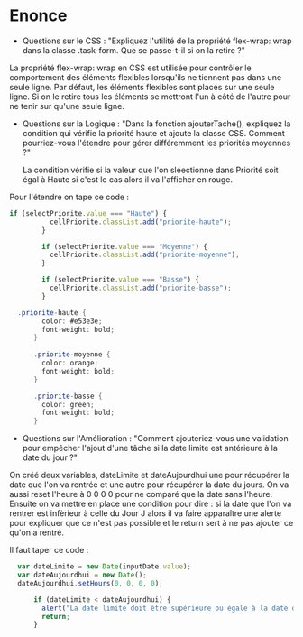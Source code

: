 # Enonce

- Questions sur le CSS :
  "Expliquez l'utilité de la propriété flex-wrap: wrap dans la classe .task-form. Que se passe-t-il si on la retire ?"

La propriété flex-wrap: wrap en CSS est utilisée pour contrôler le comportement des éléments flexibles lorsqu'ils ne tiennent pas dans une seule ligne. Par défaut, les éléments flexibles sont placés sur une seule ligne. Si on le retire tous les éléments se mettront l'un à côté de l'autre pour ne tenir sur qu'une seule ligne.


- Questions sur la Logique :
  "Dans la fonction ajouterTache(), expliquez la condition qui vérifie la priorité haute et ajoute la classe CSS. Comment pourriez-vous l'étendre pour gérer différemment les priorités moyennes ?"

  La condition vérifie si la valeur que l'on sléectionne dans Priorité soit égal à Haute si c'est le cas alors il va l'afficher en rouge.

Pour l'étendre on tape ce code :

```js
if (selectPriorite.value === "Haute") {
          cellPriorite.classList.add("priorite-haute");
        }

        if (selectPriorite.value === "Moyenne") {
          cellPriorite.classList.add("priorite-moyenne");
        }

        if (selectPriorite.value === "Basse") {
          cellPriorite.classList.add("priorite-basse");
        }
```

```cs
  .priorite-haute {
        color: #e53e3e;
        font-weight: bold;
      }
      
      .priorite-moyenne {
        color: orange;
        font-weight: bold;
      }

      .priorite-basse {
        color: green;
        font-weight: bold;
      }
```


- Questions sur l'Amélioration :
  "Comment ajouteriez-vous une validation pour empêcher l'ajout d'une tâche si la date limite est antérieure à la date du jour ?"

On créé deux variables, dateLimite et dateAujourdhui une pour récupérer la date que l'on va rentrée et une autre pour récupérer la date du jours.
On va aussi reset l'heure à 0 0 0 0 pour ne comparé que la date sans l'heure.
Ensuite on va mettre en place une condition pour dire : si la date que l'on va rentrer est infèrieur à celle du Jour J alors il va faire apparaître une alerte pour expliquer que ce n'est pas possible et le return sert à ne pas ajouter ce qu'on a rentré.

  Il faut taper ce code :

  ```js
    var dateLimite = new Date(inputDate.value);
    var dateAujourdhui = new Date();
    dateAujourdhui.setHours(0, 0, 0, 0);

        if (dateLimite < dateAujourdhui) {
          alert("La date limite doit être supérieure ou égale à la date d'aujourd'hui.");
          return;
        }
```